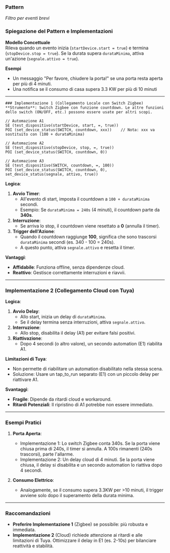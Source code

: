 ### Pattern 
_Filtro per eventi brevi_


### Spiegazione del Pattern e Implementazioni

**Modello Concettuale**  
Rileva quando un evento inizia (`startDevice.start = true`) e termina (`stopDevice.stop = true`). Se la durata supera `durataMinima`, attiva un'azione (`segnale.attivo = true`).

**Esempi**
*  Un messaggio "Per favore, chiudere la porta!" se una porta resta aperta per più di 4 minuti.
*  Una notifica se il consumo di casa supera 3.3 KW per più di 10 minuti

---
```
### Implementazione 1 (Collegamento Locale con Switch Zigbee)
**Strumento**: Switch Zigbee con funzione countdown. Le altre funzioni dello switch (ON/OFF, etc.) possono essere usate per altri scopi.

// Automazione A1
SE (test_dispositivo(startDevice, start, =, true))
POI (set_device_status(SWITCH, countdown, xxx))    // Nota: xxx va sostituito con (100 + durataMinima) 

// Automazione A2
SE (test_dispositivo(stopDevice, stop, =, true))
POI (set_device_status(SWITCH, countdown, 0))

// Automazione A3
SE (test_dispositivo(SWITCH, countdown, =, 100))
POI (set_device_status(SWITCH, countdown, 0), set_device_status(segnale, attivo, true))
```


**Logica**:  
1. **Avvio Timer**:  
   - All'evento di start, imposta il countdown a `100 + durataMinima` secondi.  
   - Esempio: Se `durataMinima = 240s` (4 minuti), il countdown parte da **340s**.  
2. **Interruzione**:  
   - Se arriva lo stop, il countdown viene resettato a **0** (annulla il timer).  
3. **Trigger dell'Azione**:  
   - Quando il countdown raggiunge **100**, significa che sono trascorsi `durataMinima` secondi (es. 340 - 100 = 240s).  
   - A questo punto, attiva `segnale.attivo` e resetta il timer.

**Vantaggi**:  
- **Affidabile**: Funziona offline, senza dipendenze cloud.  
- **Reattivo**: Gestisce correttamente interruzioni e riavvii.

---

### Implementazione 2 (Collegamento Cloud con Tuya)


**Logica**:  
1. **Avvio Delay**:  
   - Allo start, inizia un delay di `durataMinima`.  
   - Se il delay termina senza interruzioni, attiva `segnale.attivo`.  
2. **Interruzione**:  
   - Allo stop, disabilita il delay (A1) per evitare falsi positivi.  
3. **Riattivazione**:  
   - Dopo 4 secondi (o altro valore), un secondo automation (E1) riabilita A1.  

**Limitazioni di Tuya**:  
- Non permette di riabilitare un automation disabilitato nella stessa scena.  
- Soluzione: Usare un tap_to_run separato (E1) con un piccolo delay per riattivare A1.

**Svantaggi**:  
- **Fragile**: Dipende da ritardi cloud e workaround.  
- **Ritardi Potenziali**: Il ripristino di A1 potrebbe non essere immediato.

---

### Esempi Pratici
1. **Porta Aperta**:  
   - Implementazione 1: Lo switch Zigbee conta 340s. Se la porta viene chiusa prima di 240s, il timer si annulla. A 100s rimanenti (240s trascorsi), parte l'allarme.  
   - Implementazione 2: Un delay cloud di 4 minuti. Se la porta viene chiusa, il delay si disabilita e un secondo automation lo riattiva dopo 4 secondi.

2. **Consumo Elettrico**:  
   - Analogamente, se il consumo supera 3.3KW per >10 minuti, il trigger avviene solo dopo il superamento della durata minima.

---

### Raccomandazioni
- **Preferire Implementazione 1** (Zigbee) se possibile: più robusta e immediata.  
- **Implementazione 2** (Cloud) richiede attenzione ai ritardi e alle limitazioni di Tuya. Ottimizzare il delay in E1 (es. 2-10s) per bilanciare reattività e stabilità.
